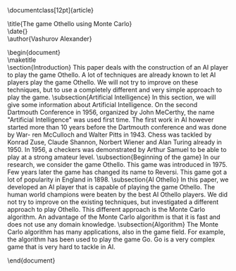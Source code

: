 \documentclass[12pt]{article}  

\title{The game Othello using Monte Carlo}  
\date{}  
\author{Vashurov Alexander}

\begin{document}  
  \maketitle  
\section{Introduction}
	This paper deals with the construction of an AI player to play the game Othello. A lot of techniques are already known to let AI players play the game Othello. We will not try to improve on these techniques, but to use a completely different and very simple approach to play the game.
\subsection{Artificial Intelligence}
	In this section, we will give some information about Artificial Intelligence. On the second Dartmouth Conference in 1956, organized by John MeCerthy, the name "Artificial Intelligence" was used first time. The first work in AI however started more than 10 years before the Dartmouth conference and was done by War- ren McCulloch and Walter Pitts in 1943. Chess was tackled by Konrad Zuse, Claude Shannon, Norbert Wiener and Alan Turing already in 1950. In 1956, a checkers was demonstrated by Arthur Samuel to be able to play at a strong amateur level.
\subsection{Beginning of the game}
	In our research, we consider the game Othello. This game was introduced in 1975. Few years later the game has changed its name to Reversi. This game got a lot of popularity in England in 1898.
\subsection{AI Othello}
In this paper, we developed an AI player that is capable of playing the game Othello. The human world champions were beaten by the best AI Othello players. We did not try to improve on the existing techniques, but investigated a different approach to play Othello. This different approach is the Monte Carlo algorithm. An advantage of the Monte Carlo algorithm is that it is fast and does not use any domain knowledge.
\subsection{Algorithm}
The Monte Carlo algorithm has many applications, also in the game field. For example, the algorithm has been used to play the game Go. Go is a very complex game that is very hard to tackle in AI.

\end{document}
